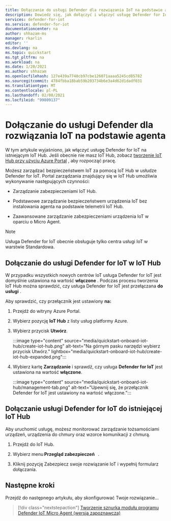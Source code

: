 ```yaml
---
title: Dołączanie do usługi Defender dla rozwiązania IoT na podstawie agenta
description: Dowiedz się, jak dołączyć i włączyć usługę Defender for IoT Security na platformie Azure IoT Hub.
services: defender-for-iot
ms.service: defender-for-iot
documentationcenter: na
author: shhazam-ms
manager: rkarlin
editor: ''
ms.devlang: na
ms.topic: quickstart
ms.tgt_pltfrm: na
ms.workload: na
ms.date: 1/20/2021
ms.author: shhazam
ms.openlocfilehash: 127e439a7740cb97cbe126071aaaa5245cd85782
ms.sourcegitcommit: 4784fbba18bab59b203734b6e3a4d62d1dadf031
ms.translationtype: MT
ms.contentlocale: pl-PL
ms.lasthandoff: 02/08/2021
ms.locfileid: "99809137"
---
```

# <a name="onboard-to-defender-for-iot-agent-based-solution"></a>Dołączanie do usługi Defender dla rozwiązania IoT na podstawie agenta

W tym artykule wyjaśniono, jak włączyć usługę Defender for IoT na istniejącym IoT Hub. Jeśli obecnie nie masz IoT Hub, zobacz [tworzenie IoT Hub przy użyciu Azure Portal](../iot-hub/iot-hub-create-through-portal.md) , aby rozpocząć pracę.

Możesz zarządzać bezpieczeństwem IoT za pomocą IoT Hub w usłudze Defender for IoT. Portal zarządzania znajdujący się w IoT Hub umożliwia wykonywanie następujących czynności: 

- Zarządzanie zabezpieczeniami IoT Hub.

- Podstawowe zarządzanie bezpieczeństwem urządzenia IoT bez instalowania agenta na podstawie telemetrii IoT Hub. 

- Zaawansowane zarządzanie zabezpieczeniami urządzenia IoT w oparciu o Micro Agent.

> [!NOTE]
> Usługa Defender for IoT obecnie obsługuje tylko centra usługi IoT w warstwie Standardowa.

## <a name="onboard-to-defender-for-iot-in-iot-hub"></a>Dołączanie do usługi Defender for IoT w IoT Hub

W przypadku wszystkich nowych centrów IoT usługa Defender for IoT jest domyślnie ustawiona na wartość **włączone** . Podczas procesu tworzenia IoT Hub można sprawdzić, czy usługa Defender for IoT jest przełączana **do usługi** .

Aby sprawdzić, czy przełącznik jest ustawiony **na:**

1. Przejdź do witryny Azure Portal.

1. Wybierz pozycję **IoT Hub** z listy usług platformy Azure.

1. Wybierz przycisk **Utwórz**.

    :::image type="content" source="media/quickstart-onboard-iot-hub/create-iot-hub.png" alt-text="Na górnym pasku narzędzi wybierz przycisk Utwórz." lightbox="media/quickstart-onboard-iot-hub/create-iot-hub-expanded.png":::

1. Wybierz kartę **Zarządzanie** i sprawdź, czy usługa **Defender for IoT** jest ustawiona na wartość **włączone**.

    :::image type="content" source="media/quickstart-onboard-iot-hub/management-tab.png" alt-text="Upewnij się, że przełącznik Defender for IoT jest ustawiony na wartość włączone.":::

## <a name="onboard-defender-for-iot-to-an-existing-iot-hub"></a>Dołączanie usługi Defender for IoT do istniejącej IoT Hub

Aby uruchomić usługę, możesz monitorować zarządzanie tożsamościami urządzeń, urządzenia do chmury oraz wzorce komunikacji z chmurą. 

1. Przejdź do IoT Hub. 

1. Wybierz menu **Przegląd zabezpieczeń**   . 

1. Kliknij pozycję Zabezpiecz swoje rozwiązanie IoT i wypełnij formularz dołączania. 


## <a name="next-steps"></a>Następne kroki

Przejdź do następnego artykułu, aby skonfigurować Twoje rozwiązanie...

> [!div class="nextstepaction"]
> [Tworzenie sznurka modułu programu Defender IoT Micro Agent (wersja zapoznawcza)](quickstart-create-micro-agent-module-twin.md)
